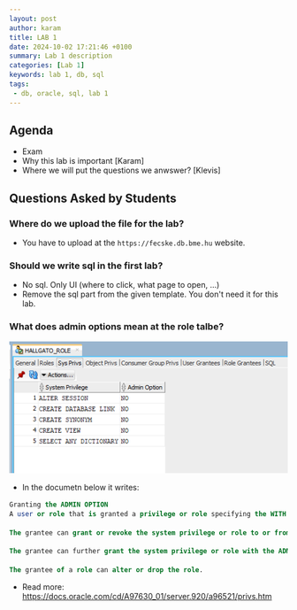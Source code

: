 ```yaml
---
layout: post
author: karam
title: LAB 1
date: 2024-10-02 17:21:46 +0100
summary: Lab 1 description
categories: [Lab 1]
keywords: lab 1, db, sql
tags:
 - db, oracle, sql, lab 1
---
```


## Agenda
- Exam
- Why this lab is important [Karam]
- Where we will put the questions we anwswer? [Klevis]

## Questions Asked by Students

### Where do we upload the file for the lab?
- You have to upload at the `https://fecske.db.bme.hu` website.
  
### Should we write sql in the first lab?
- No sql. Only UI (where to click, what page to open, ...)
- Remove the sql part from the given template. You don't need it for this lab.

### What does admin options mean at the role talbe?
![image](assets/img/lab1/admin_options.png)
- In the documetn below it writes:

``` sql
Granting the ADMIN OPTION
A user or role that is granted a privilege or role specifying the WITH ADMIN OPTION clause has several expanded capabilities:
 
The grantee can grant or revoke the system privilege or role to or from any user or other role in the database. Users cannot revoke a role from themselves.
 
The grantee can further grant the system privilege or role with the ADMIN OPTION.
 
The grantee of a role can alter or drop the role.
```

- Read more: https://docs.oracle.com/cd/A97630_01/server.920/a96521/privs.htm

